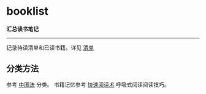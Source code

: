 # booklist

**汇总读书笔记**

-----


记录待读清单和已读书籍。详见 [清单](http://blog.zenheart.site/readlist/)

## 分类方法
参考 [中图法](http://www.ztflh.com/) 分类。
书籍记忆参考 [快速阅读术](https://book.douban.com/subject/27032526/) 呼吸式阅读阅读技巧。

